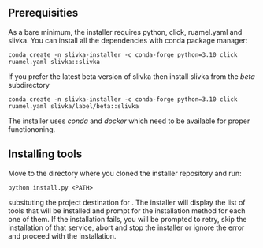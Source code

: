 ## Prerequisities

As a bare minimum, the installer requires python, click, ruamel.yaml and slivka.
You can install all the dependencies with conda package manager:

```
conda create -n slivka-installer -c conda-forge python=3.10 click ruamel.yaml slivka::slivka
```

If you prefer the latest beta version of slivka then install slivka from the _beta_ subdirectory

```
conda create -n slivka-installer -c conda-forge python=3.10 click ruamel.yaml slivka/label/beta::slivka
```

The installer uses _conda_ and _docker_ which need to be available for proper functiononing. 

## Installing tools

Move to the directory where you cloned the installer repository and run:

```
python install.py <PATH>
```
subsituting the project destination for _<PATH>_.
The installer will display the list of tools that will be installed and prompt for the installation method for each one of them.
If the installation fails, you will be prompted to retry, skip the installation of that service, abort and stop the installer or ignore the error and proceed with the installation.

